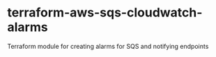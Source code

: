 # terraform-aws-sqs-cloudwatch-alarms
Terraform module for creating alarms for SQS and notifying endpoints
